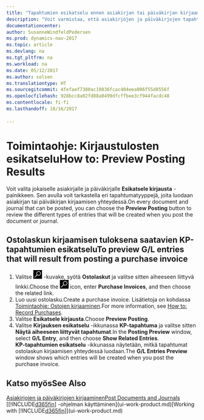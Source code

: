 ```yaml
---
title: "Tapahtumien esikatselu ennen asiakirjan tai päiväkirjan kirjaamista"
description: "Voit varmistaa, että asiakirjojen ja päiväkirjojen tapahtumat ovat oikein, ennen kuin kirjaat ne pääkirjanpitoon."
documentationcenter: 
author: SusanneWindfeldPedersen
ms.prod: dynamics-nav-2017
ms.topic: article
ms.devlang: na
ms.tgt_pltfrm: na
ms.workload: na
ms.date: 05/12/2017
ms.author: solsen
ms.translationtype: HT
ms.sourcegitcommit: 4fefaef7380ac10836fcac404eea006f55d8556f
ms.openlocfilehash: 928bcc8a02fd88a0499dfcffbee3cf944facdc48
ms.contentlocale: fi-fi
ms.lasthandoff: 10/16/2017

---
```

# <a name="how-to-preview-posting-results"></a><span data-ttu-id="8fd07-103">Toimintaohje: Kirjaustulosten esikatselu</span><span class="sxs-lookup"><span data-stu-id="8fd07-103">How to: Preview Posting Results</span></span>
<span data-ttu-id="8fd07-104">Voit valita jokaiselle asiakirjalle ja päiväkirjalle **Esikatsele kirjausta** -painikkeen. Sen avulla voit tarkastella eri tapahtumatyyppejä, joita luodaan asiakirjan tai päiväkirjan kirjaamisen yhteydessä.</span><span class="sxs-lookup"><span data-stu-id="8fd07-104">On every document and journal that can be posted, you can choose the **Preview Posting** button to review the different types of entries that will be created when you post the document or journal.</span></span>

## <a name="to-preview-gl-entries-that-will-result-from-posting-a-purchase-invoice"></a><span data-ttu-id="8fd07-105">Ostolaskun kirjaamisen tuloksena saatavien KP-tapahtumien esikatselu</span><span class="sxs-lookup"><span data-stu-id="8fd07-105">To preview G/L entries that will result from posting a purchase invoice</span></span>
1. <span data-ttu-id="8fd07-106">Valitse ![Etsi sivu tai raportti](media/ui-search/search_small.png "Etsi sivu tai raportti -kuvake") -kuvake, syötä **Ostolaskut** ja valitse sitten aiheeseen liittyvä linkki.</span><span class="sxs-lookup"><span data-stu-id="8fd07-106">Choose the ![Search for Page or Report](media/ui-search/search_small.png "Search for Page or Report icon") icon, enter **Purchase Invoices**, and then choose the related link.</span></span>
2. <span data-ttu-id="8fd07-107">Luo uusi ostolasku.</span><span class="sxs-lookup"><span data-stu-id="8fd07-107">Create a purchase invoice.</span></span> <span data-ttu-id="8fd07-108">Lisätietoja on kohdassa [Toimintaohje: Ostojen kirjaaminen](purchasing-how-record-purchases.md).</span><span class="sxs-lookup"><span data-stu-id="8fd07-108">For more information, see [How to: Record Purchases](purchasing-how-record-purchases.md).</span></span>
3. <span data-ttu-id="8fd07-109">Valitse **Esikatsele kirjausta**.</span><span class="sxs-lookup"><span data-stu-id="8fd07-109">Choose **Preview Posting**.</span></span>
4. <span data-ttu-id="8fd07-110">Valitse **Kirjauksen esikatselu** -ikkunassa **KP-tapahtuma** ja valitse sitten **Näytä aiheeseen liittyvät tapahtumat**.</span><span class="sxs-lookup"><span data-stu-id="8fd07-110">In the **Posting Preview** window, select **G/L Entry**, and then choose **Show Related Entries**.</span></span>  
   <span data-ttu-id="8fd07-111">**KP-tapahtumien esikatselu** -ikkunassa näytetään, mitkä tapahtumat ostolaskun kirjaamisen yhteydessä luodaan.</span><span class="sxs-lookup"><span data-stu-id="8fd07-111">The **G/L Entries Preview** window shows which entries will be created when you post the purchase invoice.</span></span>

## <a name="see-also"></a><span data-ttu-id="8fd07-112">Katso myös</span><span class="sxs-lookup"><span data-stu-id="8fd07-112">See Also</span></span>
[<span data-ttu-id="8fd07-113">Asiakirjojen ja päiväkirjojen kirjaaminen</span><span class="sxs-lookup"><span data-stu-id="8fd07-113">Post Documents and Journals</span></span>](ui-post-documents-journals.md)  
<span data-ttu-id="8fd07-114">[[!INCLUDE[d365fin](includes/d365fin_md.md)] -ohjelman käyttäminen](ui-work-product.md)</span><span class="sxs-lookup"><span data-stu-id="8fd07-114">[Working with [!INCLUDE[d365fin](includes/d365fin_md.md)]](ui-work-product.md)</span></span>


